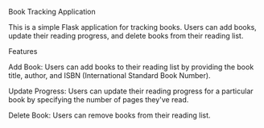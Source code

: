 Book Tracking Application

This is a simple Flask application for tracking books. Users can add books, update their reading progress, and delete books from their reading list.

Features

Add Book: Users can add books to their reading list by providing the book title, author, and ISBN (International Standard Book Number).

Update Progress: Users can update their reading progress for a particular book by specifying the number of pages they've read.

Delete Book: Users can remove books from their reading list.





